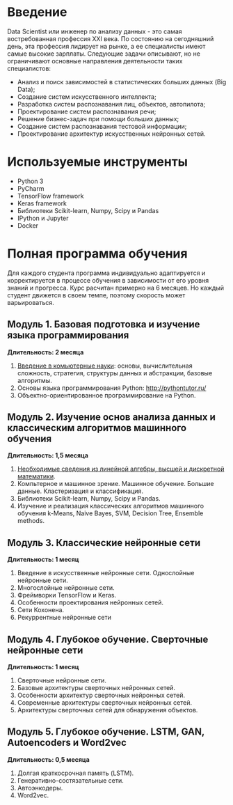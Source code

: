 # Введение
Data Scientist или инженер по анализу данных - это самая востребованная профессия XXI века. По состоянию на сегодняшний день, эта профессия лидирует на рынке, а ее специалисты имеют самые высокие зарплаты.
Следующие задачи описывают, но не ограничивают основные направления деятельности таких специалистов:

*   Анализ и поиск зависимостей в статистических больших данных (Big Data);
*   Создание систем искусственного интеллекта;
*   Разработка систем распознавания лиц, объектов, автопилота;
*   Проектирование систем распознавания речи;
*   Решение бизнес-задач при помощи больших данных;
*   Создание систем распознавания тестовой информации;
*   Проектирование архитектур искусственных нейронных сетей.

# Используемые инструменты
*   Python 3
*   PyCharm
*   TensorFlow framework
*   Keras framework
*   Библиотеки Scikit-learn, Numpy, Scipy и Pandas
*   IPython и Jupyter
*   Docker

# Полная программа обучения
Для каждого студента программа индивидуально адаптируется и корректируется в процессе обучения в зависимости от его уровня знаний и прогресса. Курс расчитан примерно на 6 месяцев. Но каждый студент движется в своем темпе, поэтому скорость может варьироваться. 

## Модуль 1. Базовая подготовка и изучение языка программирования
**Длительность: 2 месяца**
1. [Введение в комьютерные науки](Teoreticheskiy_minimum_po_Computer_Science.pdf): основы, вычислительная сложность, стратегия, структуры данных и абстракции, базовые алгоритмы. 
2. Основы языка программирования Python: http://pythontutor.ru/
3. Объектно-ориентированное программирование на Python.

## Модуль 2. Изучение основ анализа данных и классическим алгоритмов машинного обучения
**Длительность: 1,5 месяца**
1. [Необходимые сведения из линейной алгебры, высшей и дискретной математики](Module2/Lesson1.pdf).
2. Компьтерное и машинное зрение. Машинное обучение. Большие данные. Кластеризация и классификация.
3. Библиотеки Scikit-learn, Numpy, Scipy и Pandas.
4. Изучение и реализация классических алгоритмов машинного обучения k-Means, Naive Bayes, SVM, Decision Tree, Ensemble methods.

## Модуль 3. Классические нейронные сети
**Длительность: 1 месяц**
1. Введение в искусственные нейронные сети. Однослойные нейронные сети.
2. Многослойные нейронные сети.
3. Фреймворки TensorFlow и Keras.
4. Особенности проектирования нейронных сетей.
5. Сети Кохонена.
6. Рекуррентные нейронные сети

## Модуль 4. Глубокое обучение. Сверточные нейронные сети
**Длительность: 1 месяц**
1. Сверточные нейронные сети.
2. Базовые архитектуры сверточных нейронных сетей.
3. Особенности архитектур сверточных нейронных сетей.
4. Современные архитектуры сверточных нейронных сетей.
5. Архитектуры сверточных сетей для обнаружения объектов.

## Модуль 5. Глубокое обучение. LSTM, GAN, Autoencoders и Word2vec
**Длительность: 0,5 месяца**
1. Долгая краткосрочная память (LSTM).
2. Генеративно-состязательные сети.
3. Автоэнкодеры.
4. Word2vec.